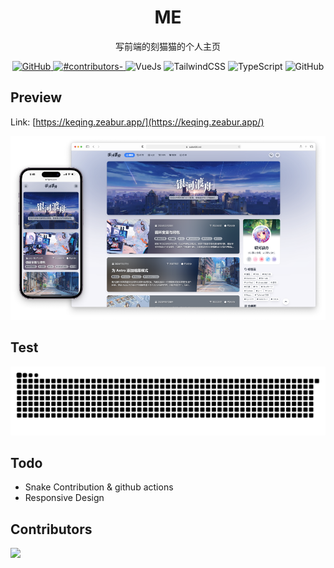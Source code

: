 <h1 align="center">ME</h1>
<p align="center">写前端的刻猫猫的个人主页</b></p>
<p align="center">
  <a href="https://github.com/keqing77/fe-interview/LICENSE">
    <img alt="GitHub" src="https://img.shields.io/github/license/misitebao/yakia"/>
  </a>
  <a href="https://github.com/keqing77/fe-interview/LICENSE">
    <img alt="#contributors-" src="https://img.shields.io/badge/all_contributors-1-orange.svg?style=flat-square"/>
  </a>
  <img height="20" src="https://img.shields.io/badge/react-%2335495e.svg?style=for-the-badge&logo=react&logoColor=%234FC08D" alt="VueJs" />
  <img height="20" src="https://img.shields.io/badge/tailwindcss-%2338B2AC.svg?style=for-the-badge&logo=tailwind-css&logoColor=white" alt="TailwindCSS" />
  <img height="20" src="https://img.shields.io/badge/typescript-%23007ACC.svg?style=for-the-badge&logo=typescript&logoColor=white" alt="TypeScript" />
  <img height="20" src="https://img.shields.io/badge/github-%23121011.svg?style=for-the-badge&logo=github&logoColor=white" alt="GitHub" />
  <br/>
</p>

## Preview

Link: [https://keqing.zeabur.app/](https://keqing.zeabur.app/)

<img  src="src/assets/preview.png" alt="preview" />

## Test

<picture>
  <source media="(prefers-color-scheme: dark)" srcset="https://raw.githubusercontent.com/keqing77/me/output/github-contribution-grid-snake-dark.svg" />
  <source media="(prefers-color-scheme: light)" srcset="https://raw.githubusercontent.com/keqing77/me/output/github-contribution-grid-snake.svg" />
  <img alt="github-snake" src="https://raw.githubusercontent.com/keqing77/me/output/github-contribution-grid-snake.svg" />
</picture>

<!-- Made with https://platane.me/snk/ -->

## Todo

- Snake Contribution & github actions
- Responsive Design

## Contributors

<a href="https://github.com/keqing77/me/graphs/contributors">
  <img src="https://contrib.rocks/image?repo=keqing77/me" />
</a>

<!-- Made with https://contrib.rocks/ -->
